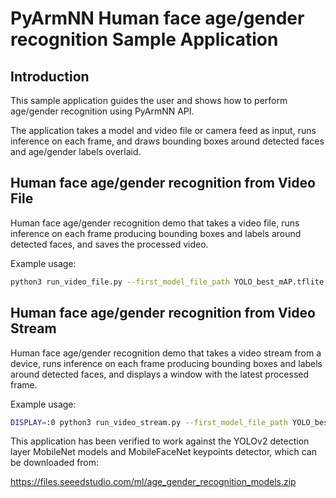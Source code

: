 # PyArmNN Human face age/gender recognition Sample Application

## Introduction
This sample application guides the user and shows how to perform age/gender recognition using PyArmNN API. 

The application takes a model and video file or camera feed as input, runs inference on each frame, and draws bounding boxes around detected faces and age/gender labels overlaid.

## Human face age/gender recognition from Video File
Human face age/gender recognition demo that takes a video file, runs inference on each frame producing
bounding boxes and labels around detected faces, and saves the processed video.

Example usage:

```bash
python3 run_video_file.py --first_model_file_path YOLO_best_mAP.tflite --second_model_file MobileNet-v1-age-gender.tflite --video_file_path ../samples/test_s.mp4 
```

## Human face age/gender recognition from Video Stream

Human face age/gender recognition demo that takes a video stream from a device, runs inference
on each frame producing bounding boxes and labels around detected faces,
and displays a window with the latest processed frame.

Example usage:

```bash
DISPLAY=:0 python3 run_video_stream.py --first_model_file_path YOLO_best_mAP.tflite --second_model_file MobileNet-v1-age-gender.tflite
```

This application has been verified to work against the YOLOv2 detection layer MobileNet models and MobileFaceNet keypoints detector, which can be downloaded from:

https://files.seeedstudio.com/ml/age_gender_recognition_models.zip
